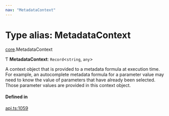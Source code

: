 ```yaml
---
nav: "MetadataContext"
---
```

# Type alias: MetadataContext

[core](../modules/core.md).MetadataContext

Ƭ **MetadataContext**: `Record`<`string`, `any`\>

A context object that is provided to a metadata formula at execution time.
For example, an autocomplete metadata formula for a parameter value may need
to know the value of parameters that have already been selected. Those parameter
values are provided in this context object.

#### Defined in

[api.ts:1059](https://github.com/coda/packs-sdk/blob/main/api.ts#L1059)
